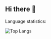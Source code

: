 ## Hi there 👋

Language statistics:

![Top Langs](https://github-readme-stats.vercel.app/api/top-langs/?username=Kawuss-code&layout=compact&theme=radical)
